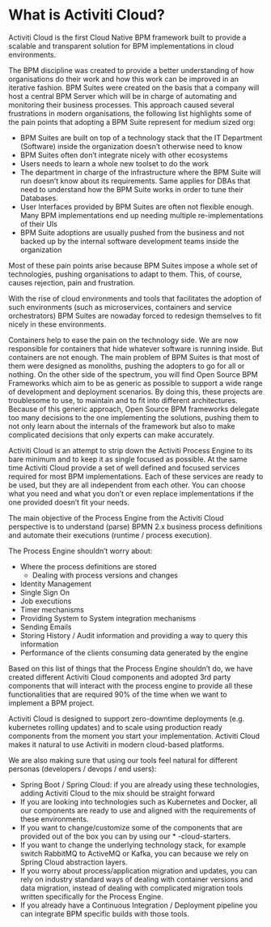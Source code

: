 # What is Activiti Cloud?
Activiti Cloud is the first Cloud Native BPM framework built to provide a scalable and transparent solution for BPM implementations in cloud environments.

The BPM discipline was created to provide a better understanding of how organisations do their work and how this work can be improved in an iterative fashion. BPM Suites were created on the basis that a company will host a central BPM Server which will be in charge of automating and monitoring their business processes. This approach caused several frustrations in modern organisations, the following list highlights some of the pain points that adopting a BPM Suite represent for medium sized org:
- BPM Suites are built on top of a technology stack that the IT Department (Software) inside the organization doesn’t otherwise need to know
- BPM Suites often don’t integrate nicely with other ecosystems
- Users needs to learn a whole new toolset to do the work
- The department in charge of the infrastructure where the BPM Suite will run doesn’t know about its requirements. Same applies for DBAs that need to understand how the BPM Suite works in order to tune their Databases.
- User Interfaces provided by BPM Suites are often not flexible enough. Many BPM implementations end up needing multiple re-implementations of their UIs
- BPM Suite adoptions are usually pushed from the business and not backed up by the internal software development teams inside the organization

Most of these pain points arise because BPM Suites impose a whole set of technologies, pushing organisations to adapt to them. This, of course, causes rejection, pain and frustration.

With the rise of cloud environments and tools that facilitates the adoption of such environments (such as microservices, containers and service orchestrators) BPM Suites are nowaday forced to redesign themselves to fit nicely in these environments.

Containers help to ease the pain on the technology side. We are now responsible for containers that hide whatever software is running inside. But containers are not enough. The main problem of BPM Suites is that most of them were designed as monoliths, pushing the adopters to go for all or nothing. On the other side of the spectrum, you will find Open Source BPM Frameworks which aim to be as generic as possible to support a wide range of development and deployment scenarios. By doing this, these projects are troublesome to use, to maintain and to fit into different architectures. Because of this generic approach, Open Source BPM frameworks delegate too many decisions to the one implementing the solutions, pushing them to not only learn about the internals of the framework but also to make complicated decisions that only experts can make accurately.

Activiti Cloud is an attempt to strip down the Activiti Process Engine to its bare minimum and to keep it as single focused as possible. At the same time Activiti Cloud provide a set of well defined and focused services required for most BPM implementations. Each of these services are ready to be used, but they are all independent from each other. You can choose what you need and what you don’t or even replace implementations if the one provided doesn’t fit your needs.

The main objective of the Process Engine from the Activiti Cloud perspective is to understand (parse) BPMN 2.x business process definitions and automate their executions (runtime / process execution).

The Process Engine shouldn’t worry about:
- Where the process definitions are stored
	- Dealing with process versions and changes
- Identity Management
- Single Sign On
- Job executions
- Timer mechanisms
- Providing System to System integration mechanisms
- Sending Emails
- Storing History / Audit information and providing a way to query this information
- Performance of the clients consuming data generated by the engine

Based on this list of things that the Process Engine shouldn’t do, we have created  different Activiti Cloud components and adopted 3rd party components that will interact with the process engine to provide all these functionalities that are required 90% of the time when we want to implement a BPM project.

Activiti Cloud is designed to support zero-downtime deployments (e.g. kubernetes rolling updates) and to scale using production ready components from the moment you start your implementation. Activiti Cloud makes it natural to use Activiti in modern cloud-based platforms.

We are also making sure that using our tools feel natural for different personas (developers / devops / end users):
- Spring Boot / Spring Cloud: if you are already using these technologies, adding Activiti Cloud to the mix should be straight forward
- If you are looking into technologies such as Kubernetes and Docker, all our components are ready to use and aligned with the requirements of these environments.
- If you want to change/customize some of the components that are provided out of the box you can by using our * -cloud-starters.
- If you want to change the underlying technology stack, for example switch RabbitMQ to ActiveMQ or Kafka, you can because we rely on Spring Cloud abstraction layers.
- If you worry about process/application migration and updates, you can rely on industry standard ways of dealing with container versions and data migration, instead of dealing with complicated migration tools written specifically for the Process Engine.
- If you already have a Continuous Integration / Deployment pipeline you can integrate BPM specific builds with those tools. 
